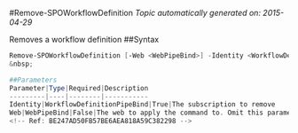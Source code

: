 #Remove-SPOWorkflowDefinition
*Topic automatically generated on: 2015-04-29*

Removes a workflow definition
##Syntax
```powershell
Remove-SPOWorkflowDefinition [-Web <WebPipeBind>] -Identity <WorkflowDefinitionPipeBind>```
&nbsp;

##Parameters
Parameter|Type|Required|Description
---------|----|--------|-----------
Identity|WorkflowDefinitionPipeBind|True|The subscription to remove
Web|WebPipeBind|False|The web to apply the command to. Omit this parameter to use the current web.
<!-- Ref: BE247AD50FB57BE6AEA818A59C382298 -->